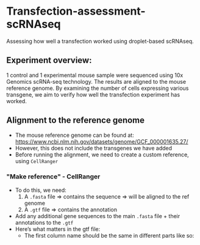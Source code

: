 # Transfection-assessment-scRNAseq
Assessing how well a transfection worked using droplet-based scRNAseq. 

## Experiment overview: 
1 control and 1 experimental mouse sample were sequenced using 10x Genomics scRNA-seq technology. The results are aligned to the mouse reference genome. By examining the number of cells expressing various transgene, we aim to verify how well the transfection experiment has worked. 

## Alignment to the reference genome 
- The mouse reference genome can be found at: https://www.ncbi.nlm.nih.gov/datasets/genome/GCF_000001635.27/ 
- However, this does not include the transgenes we have added
- Before running the alignment, we need to create a custom reference, using `CellRanger`

### "Make reference" - CellRanger 
- To do this, we need:
    1. A `.fasta` file ⇒ contains the sequence ⇒ will be aligned to the ref genome
    2. A `.gtf` file ⇒ contains the annotation
- Add any additional gene sequences to the main `.fasta` file + their annotations to the `.gtf`
- Here’s what matters in the gtf file:
    - The first column name should be the same in different parts like so:
